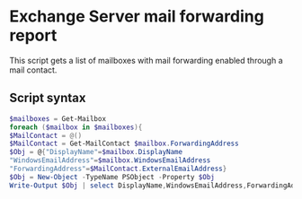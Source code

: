# Exchange Server mail forwarding report

This script gets a list of mailboxes with mail forwarding enabled through a mail contact.

## Script syntax

```powershell
$mailboxes = Get-Mailbox
foreach ($mailbox in $mailboxes){
$MailContact = @()
$MailContact = Get-MailContact $mailbox.ForwardingAddress
$Obj = @{"DisplayName"=$mailbox.DisplayName
"WindowsEmailAddress"=$mailbox.WindowsEmailAddress
"ForwardingAddress"=$MailContact.ExternalEmailAddress}
$Obj = New-Object -TypeName PSObject -Property $Obj
Write-Output $Obj | select DisplayName,WindowsEmailAddress,ForwardingAddress}
```